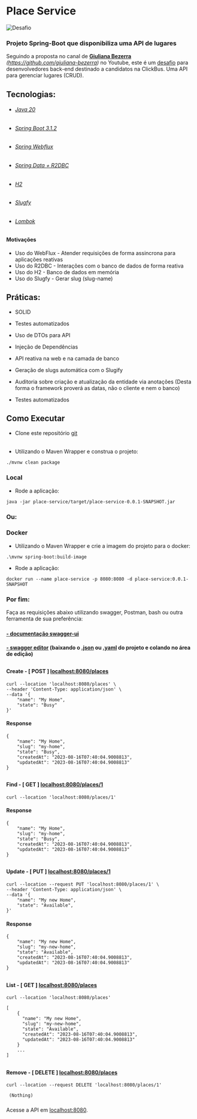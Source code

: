 # Place Service

<p>
 <img src="https://img.shields.io/static/v1?label=Tipo&message=Desafio&color=8257E5&labelColor=000000" alt="Desafio " />
</p>

### Projeto Spring-Boot que disponibiliza uma API de lugares

Seguindo a proposta no canal de **[Giuliana Bezerra](https://www.youtube.com/@giulianabezerra)** *(https://github.com/giuliana-bezerra)* no Youtube, este é um
[desafio](https://github.com/RocketBus/quero-ser-clickbus/tree/master/testes/backend-developer) para desenvolvedores 
back-end destinado a candidatos na ClickBus. Uma API para gerenciar lugares (CRUD).

## Tecnologias:

* ###### [Java 20](https://www.oracle.com/news/announcement/oracle-releases-java-20-2023-03-21/)
* ###### [Spring Boot 3.1.2](https://spring.io/projects/spring-boot)
* ###### [Spring Webflux](https://docs.spring.io/spring-framework/reference/web/webflux.html)
* ###### [Spring Data + R2DBC](https://spring.io/projects/spring-data-r2dbc)
* ###### [H2](https://www.h2database.com/html/main.html)
* ###### [Slugfy](https://github.com/slugify) 
* ###### [Lombok](https://projectlombok.org/features/)

#### Motivações
- Uso do WebFlux - Atender requisições de forma assincrona para aplicações reativas
- Uso do R2DBC - Interações com o banco de dados de forma reativa
- Uso do H2 - Banco de dados em memória
- Uso do Slugfy - Gerar slug (slug-name)


## Práticas:
- SOLID
- Testes automatizados
- Uso de DTOs para API
- Injeção de Dependências
- API reativa na web e na camada de banco
- Geração de slugs automática com o Slugify
- Auditoria sobre criação e atualização da entidade via anotações (Desta forma o framework proverá as datas, não o cliente e nem o banco)
- Testes automatizados

  [//]: # (- Utilizando Slugfy para criar strings intercaladas de hífens a partir do nome do Place &#40;lugar&#41;)
  [//]: # (- Consultas com filtros dinâmicos usando o Query By Example)
  [//]: # (- Geração automática do Swagger com a OpenAPI 3)

## Como Executar

- Clone este repositório [git](https://github.com/kako13/place-service)
######
- Utilizando o Maven Wrapper e construa o projeto:
```
./mvnw clean package
```
### Local

- Rode a aplicação:
```
java -jar place-service/target/place-service-0.0.1-SNAPSHOT.jar
```
### Ou:

### Docker

- Utilizando o Maven Wrapper e crie a imagem do projeto para o docker:
```
.\mvnw spring-boot:build-image
```

- Rode a aplicação:
```
docker run --name place-service -p 8080:8080 -d place-service:0.0.1-SNAPSHOT
```

### Por fim:



Faça as requisições abaixo utilizando swagger, Postman, bash ou outra ferramenta de sua preferência:
###
#### **[- documentação swagger-ui](http://localhost:8080/swagger-ui.html)**
#### **[- swagger editor](https://editor.swagger.io)** (baixando o **[.json](http://localhost:8080/v3/api-docs)** ou **[.yaml](http://localhost:8080/v3/api-docs.yaml)** do projeto e colando no área de edição)
##
#### Create - [ POST ] [localhost:8080/places](localhost:8080/places)

```
curl --location 'localhost:8080/places' \
--header 'Content-Type: application/json' \
--data '{
    "name": "My Home", 
    "state": "Busy"
}'
```
#### Response
```
{
    "name": "My Home", 
    "slug": "my-home",
    "state": "Busy",
    "createdAt": "2023-08-16T07:40:04.9008813",
    "updatedAt": "2023-08-16T07:40:04.9008813"
}
```

##
#### Find - [ GET ] [localhost:8080/places/1](localhost:8080/places/1)
```
curl --location 'localhost:8080/places/1'
```
#### Response
```
{
    "name": "My Home", 
    "slug": "my-home",
    "state": "Busy",
    "createdAt": "2023-08-16T07:40:04.9008813",
    "updatedAt": "2023-08-16T07:40:04.9008813"
}
```

##
#### Update - [ PUT ] [localhost:8080/places/1](localhost:8080/places/1)
```
curl --location --request PUT 'localhost:8080/places/1' \
--header 'Content-Type: application/json' \
--data '{
    "name": "My new Home", 
    "state": "Available",
}'
```
#### Response
```
{
    "name": "My new Home", 
    "slug": "my-new-home",
    "state": "Available",
    "createdAt": "2023-08-16T07:40:04.9008813",
    "updatedAt": "2023-08-16T07:40:04.9008813"
}
```

##
#### List - [ GET ] [localhost:8080/places](localhost:8080/places)
```
curl --location 'localhost:8080/places'
```
```
[
    {
      "name": "My new Home", 
      "slug": "my-new-home",
      "state": "Available",
      "createdAt": "2023-08-16T07:40:04.9008813",
      "updatedAt": "2023-08-16T07:40:04.9008813"
    }
    ...
]
```

##
#### Remove - [ DELETE ] [localhost:8080/places](localhost:8080/places)
```
curl --location --request DELETE 'localhost:8080/places/1'
```
```
 (Nothing)
```



###
Acesse a API em [localhost:8080](http://localhost:8080).

